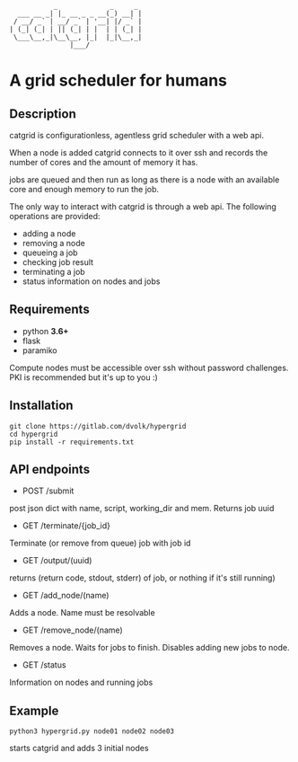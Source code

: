               _             _     _ 
      ___ __ _| |_ __ _ _ __(_) __| |
     / __/ _` | __/ _` | '__| |/ _` |
    | (_| (_| | || (_| | |  | | (_| |
     \___\__,_|\__\__, |_|  |_|\__,_|
                   |___/              

# A grid scheduler for humans

## Description

catgrid is configurationless, agentless grid scheduler with a web api.

When a node is added catgrid connects to it over ssh and records the number
of cores and the amount of memory it has.

jobs are queued and then run as long as there is a node with an available
core and enough memory to run the job.

The only way to interact with catgrid is through a web api. The following
operations are provided:

- adding a node
- removing a node
- queueing a job
- checking job result
- terminating a job
- status information on nodes and jobs

## Requirements

- python **3.6+**
- flask 
- paramiko

Compute nodes must be accessible over ssh without password challenges. PKI is
recommended but it's up to you :)

## Installation

    git clone https://gitlab.com/dvolk/hypergrid
    cd hypergrid
    pip install -r requirements.txt

## API endpoints

- POST /submit 

post json dict with name, script, working_dir and mem. Returns job uuid

- GET /terminate/{job_id}

Terminate (or remove from queue) job with job id

- GET /output/(uuid)

returns (return code, stdout, stderr) of job, or nothing if it's still running)

- GET /add_node/(name)

Adds a node. Name must be resolvable

- GET /remove_node/(name)

Removes a node. Waits for jobs to finish. Disables adding new jobs to node.

- GET /status

Information on nodes and running jobs    

## Example

    python3 hypergrid.py node01 node02 node03

starts catgrid and adds 3 initial nodes
